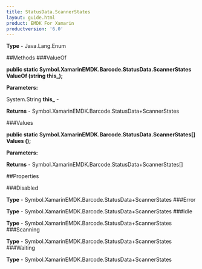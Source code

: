 ```yaml
---
title: StatusData.ScannerStates
layout: guide.html
product: EMDK For Xamarin 
productversion: '6.0' 
---
```


    

**Type** - Java.Lang.Enum

##Methods
###ValueOf

**public static Symbol.XamarinEMDK.Barcode.StatusData.ScannerStates ValueOf (string this_);**


        

**Parameters:**

System.String **this_**  - 
        

**Returns** - Symbol.XamarinEMDK.Barcode.StatusData+ScannerStates

###Values

**public static Symbol.XamarinEMDK.Barcode.StatusData.ScannerStates[] Values ();**


        

**Parameters:**

**Returns** - Symbol.XamarinEMDK.Barcode.StatusData+ScannerStates[]

##Properties

###Disabled

        

**Type** - Symbol.XamarinEMDK.Barcode.StatusData+ScannerStates
###Error

        

**Type** - Symbol.XamarinEMDK.Barcode.StatusData+ScannerStates
###Idle

        

**Type** - Symbol.XamarinEMDK.Barcode.StatusData+ScannerStates
###Scanning

        

**Type** - Symbol.XamarinEMDK.Barcode.StatusData+ScannerStates
###Waiting

        

**Type** - Symbol.XamarinEMDK.Barcode.StatusData+ScannerStates
